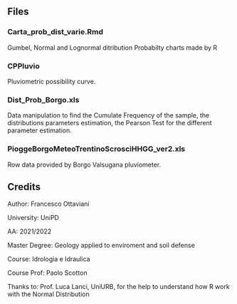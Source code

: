 ## Files
### Carta_prob_dist_varie.Rmd
Gumbel, Normal and Lognormal ditribution Probabilty charts made by R

### CPPluvio
Pluviometric possibility curve.

### Dist_Prob_Borgo.xls
Data manipulation to find the Cumulate Frequency of the sample, the distributions parameters estimation, the Pearson Test for the different parameter estimation. 

### PioggeBorgoMeteoTrentinoScrosciHHGG_ver2.xls
Row data provided by Borgo Valsugana pluviometer.

## Credits
Author: Francesco Ottaviani

University: UniPD

AA: 2021/2022

Master Degree: Geology applied to enviroment and soil defense

Course: Idrologia e Idraulica

Course Prof: Paolo Scotton

Thanks to: Prof. Luca Lanci, UniURB, for the help to understand how R work with the Normal Distribution

